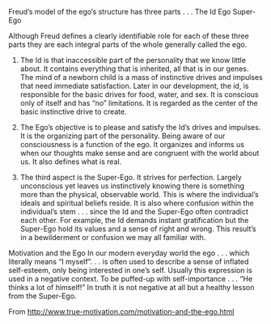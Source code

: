 Freud’s model of the ego’s structure has three parts . . .
The Id
Ego
Super-Ego
 
Although Freud defines a clearly identifiable role for each of these three parts they are each integral parts of the whole generally called the ego.
 
1. The Id is that inaccessible part of the personality that we know little about. It contains everything that is inherited, all that is in our genes. The mind of a newborn child is a mass of instinctive drives and impulses that need immediate satisfaction. Later in our development, the id, is responsible for the basic drives for food, water, and sex. It is conscious only of itself and has “no” limitations. It is regarded as the center of the basic instinctive drive to create.
 
2. The Ego’s objective is to please and satisfy the Id’s drives and impulses. It is the organizing part of the personality. Being aware of our consciousness is a function of the ego. It organizes and informs us when our thoughts make sense and are congruent with the world about us. It also defines what is real.
 
3. The third aspect is the Super-Ego. It strives for perfection. Largely unconscious yet leaves us instinctively knowing there is something more than the physical, observable world. This is where the individual’s ideals and spiritual beliefs reside. It is also where confusion within the individual’s stem . . . since the Id and the Super-Ego often contradict each other. For example, the Id demands instant gratification but the Super-Ego hold its values and a sense of right and wrong. This result’s in a bewilderment or confusion we may all familiar with.
 
Motivation and the Ego
In our modern everyday world the ego . . . which literally means “I myself”. . . is often used to describe a sense of inflated self-esteem, only being interested in one’s self. Usually this expression is used in a negative context. To be puffed-up with self-importance . . . “He thinks a lot of himself!” In truth it is not negative at all but a healthy lesson from the Super-Ego.
 
From <http://www.true-motivation.com/motivation-and-the-ego.html>
 